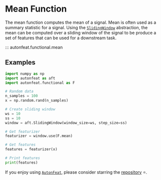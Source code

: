 # Mean Function

The mean function computes the mean of a signal. Mean is often used as a summary statistic for a signal. Using the [`SlidingWindow`](../core/fixed_window.md) abstraction, the mean can be computed over a sliding window of the signal to be produce a set of features that can be used for a downstream task.

::: autonfeat.functional.mean
      

## Examples

```python
import numpy as np
import autonfeat as aft
import autonfeat.functional as F

# Random data
n_samples = 100
x = np.random.rand(n_samples)

# Create sliding window
ws = 10
ss = 10
window = aft.SlidingWindow(window_size=ws, step_size=ss)

# Get featurizer
featurizer = window.use(F.mean)

# Get features
features = featurizer(x)

# Print features
print(features)
```


If you enjoy using [`AutonFeat`](../../index.md), please consider starring the [repository](https://github.com/autonlab/AutonFeat) ⭐️.